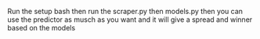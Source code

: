 Run the setup bash then run the scraper.py then models.py then you can use the predictor as musch as you want and it will give a spread and winner based on the models

